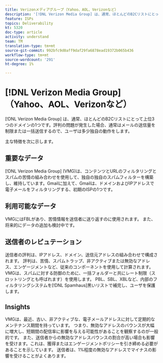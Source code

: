 ```yaml
---
title: Verizonメディアグループ（Yahoo、AOL、Verizonなど）
description: '[!DNL Verizon Media Group] は、通常、ほとんどのB2Cリストにとって上位3つのドメインの1つです。評判の問題が発生した場合、通常はメールの送信量を制限または一括送信するので、ユーザは多少独自の動作をします。'
feature: ISPs
topics: Deliverability
kt: 5320
doc-type: article
activity: understand
team: TM
translation-type: tm+mt
source-git-commit: 992bfc9d0aff9daf29fa6878ead19372b065b436
workflow-type: tm+mt
source-wordcount: '291'
ht-degree: 1%

---
```



# [!DNL Verizon Media Group] （Yahoo、AOL、Verizonなど）

[!DNL Verizon Media Group] は、通常、ほとんどのB2Cリストにとって上位3つのドメインの1つです。評判の問題が発生した場合、通常はメールの送信量を制限または一括送信するので、ユーザは多少独自の動作をします。

主な特徴を次に示します。

## 重要なデータ

[!DNL Verizon Media Group] (VMG)は、コンテンツとURLのフィルタリングとスパムの苦情の組み合わせを使用して、独自の独自のスパムフィルターを構築し、維持しています。Gmailに加えて、Gmailは、ドメインおよびIPアドレスで電子メールをフィルタリングする、初期のISPの1つです。

## 利用可能なデータ

VMGにはFBLがあり、苦情情報を送信者に送り返すのに使用されます。 また、将来的にデータの追加も検討中です。

## 送信者のレピュテーション

送信者の評判は、IPアドレス、ドメイン、送信元アドレスの組み合わせで構成されます。 評判は、苦情、スパムトラップ、非アクティブまたは無効なアドレス、エンゲージメントなど、従来のコンポーネントを使用して計算されます。 VMGは、スパムに対する防御のために、一括フォルダーと共にレート制限（スロットリングとも呼ばれます）を使用します。 PBL、SBL、XBLなど、内部のフィルタリングシステムを[!DNL Spamhaus]黒いリストで補完し、ユーザを保護します。

## Insights

VMGは、最近、古い、非アクティブな、電子メールアドレスに対して定期的なメンテナンス期間を持っています。 つまり、無効なアドレスのバウンスが大幅に増大し、短期間の配信率に影響を与える可能性があることを観察するのが一般的です。 また、送信者からの無効なアドレスバウンスの割合が高い場合も影響を受けます。これは、獲得またはエンゲージメントポリシーを引き締める必要があることを示しています。 送信者は、1%程度の無効なアドレスでマイナスの影響を受けることがよくあります。
